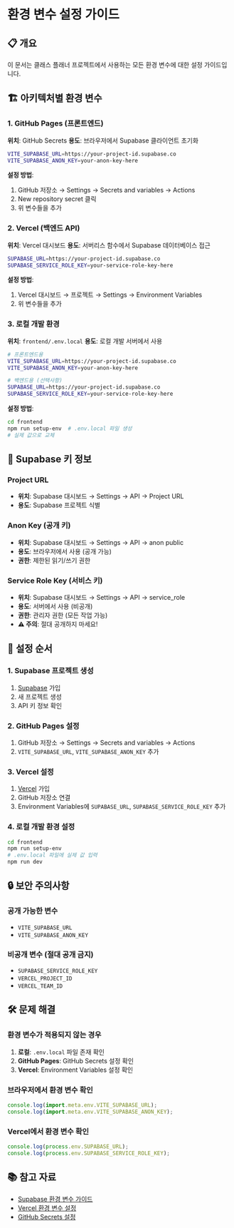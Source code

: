 # 환경 변수 설정 가이드

## 📋 개요

이 문서는 클래스 플래너 프로젝트에서 사용하는 모든 환경 변수에 대한 설정 가이드입니다.

## 🏗️ 아키텍처별 환경 변수

### 1. GitHub Pages (프론트엔드)

**위치**: GitHub Secrets
**용도**: 브라우저에서 Supabase 클라이언트 초기화

```bash
VITE_SUPABASE_URL=https://your-project-id.supabase.co
VITE_SUPABASE_ANON_KEY=your-anon-key-here
```

**설정 방법**:
1. GitHub 저장소 → Settings → Secrets and variables → Actions
2. New repository secret 클릭
3. 위 변수들을 추가

### 2. Vercel (백엔드 API)

**위치**: Vercel 대시보드
**용도**: 서버리스 함수에서 Supabase 데이터베이스 접근

```bash
SUPABASE_URL=https://your-project-id.supabase.co
SUPABASE_SERVICE_ROLE_KEY=your-service-role-key-here
```

**설정 방법**:
1. Vercel 대시보드 → 프로젝트 → Settings → Environment Variables
2. 위 변수들을 추가

### 3. 로컬 개발 환경

**위치**: `frontend/.env.local`
**용도**: 로컬 개발 서버에서 사용

```bash
# 프론트엔드용
VITE_SUPABASE_URL=https://your-project-id.supabase.co
VITE_SUPABASE_ANON_KEY=your-anon-key-here

# 백엔드용 (선택사항)
SUPABASE_URL=https://your-project-id.supabase.co
SUPABASE_SERVICE_ROLE_KEY=your-service-role-key-here
```

**설정 방법**:
```bash
cd frontend
npm run setup-env  # .env.local 파일 생성
# 실제 값으로 교체
```

## 🔑 Supabase 키 정보

### Project URL
- **위치**: Supabase 대시보드 → Settings → API → Project URL
- **용도**: Supabase 프로젝트 식별

### Anon Key (공개 키)
- **위치**: Supabase 대시보드 → Settings → API → anon public
- **용도**: 브라우저에서 사용 (공개 가능)
- **권한**: 제한된 읽기/쓰기 권한

### Service Role Key (서비스 키)
- **위치**: Supabase 대시보드 → Settings → API → service_role
- **용도**: 서버에서 사용 (비공개)
- **권한**: 관리자 권한 (모든 작업 가능)
- **⚠️ 주의**: 절대 공개하지 마세요!

## 🚀 설정 순서

### 1. Supabase 프로젝트 생성
1. [Supabase](https://supabase.com) 가입
2. 새 프로젝트 생성
3. API 키 정보 확인

### 2. GitHub Pages 설정
1. GitHub 저장소 → Settings → Secrets and variables → Actions
2. `VITE_SUPABASE_URL`, `VITE_SUPABASE_ANON_KEY` 추가

### 3. Vercel 설정
1. [Vercel](https://vercel.com) 가입
2. GitHub 저장소 연결
3. Environment Variables에 `SUPABASE_URL`, `SUPABASE_SERVICE_ROLE_KEY` 추가

### 4. 로컬 개발 환경 설정
```bash
cd frontend
npm run setup-env
# .env.local 파일에 실제 값 입력
npm run dev
```

## 🔒 보안 주의사항

### 공개 가능한 변수
- `VITE_SUPABASE_URL`
- `VITE_SUPABASE_ANON_KEY`

### 비공개 변수 (절대 공개 금지)
- `SUPABASE_SERVICE_ROLE_KEY`
- `VERCEL_PROJECT_ID`
- `VERCEL_TEAM_ID`

## 🛠️ 문제 해결

### 환경 변수가 적용되지 않는 경우
1. **로컬**: `.env.local` 파일 존재 확인
2. **GitHub Pages**: GitHub Secrets 설정 확인
3. **Vercel**: Environment Variables 설정 확인

### 브라우저에서 환경 변수 확인
```javascript
console.log(import.meta.env.VITE_SUPABASE_URL);
console.log(import.meta.env.VITE_SUPABASE_ANON_KEY);
```

### Vercel에서 환경 변수 확인
```javascript
console.log(process.env.SUPABASE_URL);
console.log(process.env.SUPABASE_SERVICE_ROLE_KEY);
```

## 📚 참고 자료

- [Supabase 환경 변수 가이드](https://supabase.com/docs/guides/getting-started/local-development)
- [Vercel 환경 변수 설정](https://vercel.com/docs/projects/environment-variables)
- [GitHub Secrets 설정](https://docs.github.com/en/actions/security-guides/encrypted-secrets)
